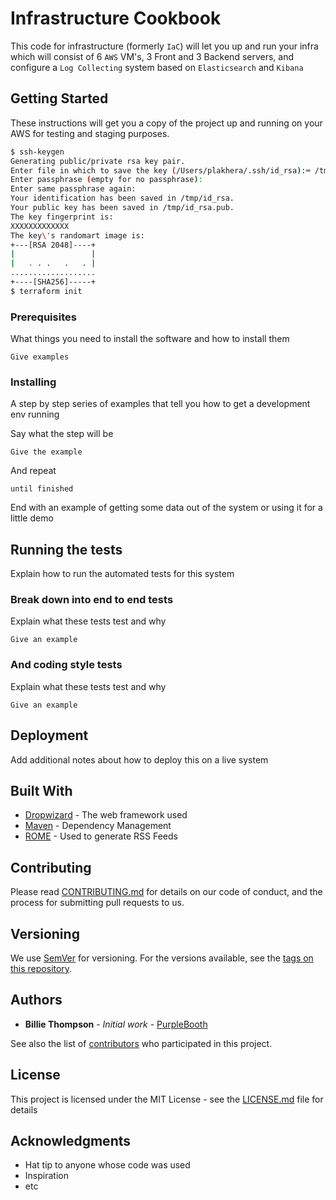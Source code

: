 # Infrastructure Cookbook

This code for infrastructure (formerly `IaC`) will let you up and run your infra which will consist of 6 `AWS` VM's, 3 Front and 3 Backend servers, and configure a `Log Collecting` system based on `Elasticsearch` and `Kibana` 

## Getting Started

These instructions will get you a copy of the project up and running on your AWS for testing and staging purposes.

```bash
$ ssh-keygen
Generating public/private rsa key pair.
Enter file in which to save the key (/Users/plakhera/.ssh/id_rsa):⌨ /tmp/id_rsa
Enter passphrase (empty for no passphrase):
Enter same passphrase again:
Your identification has been saved in /tmp/id_rsa.
Your public key has been saved in /tmp/id_rsa.pub.
The key fingerprint is:
XXXXXXXXXXXXX
The key\'s randomart image is:
+---[RSA 2048]----+
|                 |
|   . . .   .   . |
...................
+----[SHA256]-----+
$ terraform init

```

### Prerequisites

What things you need to install the software and how to install them

```
Give examples
```

### Installing

A step by step series of examples that tell you how to get a development env running

Say what the step will be

```
Give the example
```

And repeat

```
until finished
```

End with an example of getting some data out of the system or using it for a little demo

## Running the tests

Explain how to run the automated tests for this system

### Break down into end to end tests

Explain what these tests test and why

```
Give an example
```

### And coding style tests

Explain what these tests test and why

```
Give an example
```

## Deployment

Add additional notes about how to deploy this on a live system

## Built With

* [Dropwizard](http://www.dropwizard.io/1.0.2/docs/) - The web framework used
* [Maven](https://maven.apache.org/) - Dependency Management
* [ROME](https://rometools.github.io/rome/) - Used to generate RSS Feeds

## Contributing

Please read [CONTRIBUTING.md](https://gist.github.com/PurpleBooth/b24679402957c63ec426) for details on our code of conduct, and the process for submitting pull requests to us.

## Versioning

We use [SemVer](http://semver.org/) for versioning. For the versions available, see the [tags on this repository](https://github.com/your/project/tags). 

## Authors

* **Billie Thompson** - *Initial work* - [PurpleBooth](https://github.com/PurpleBooth)

See also the list of [contributors](https://github.com/your/project/contributors) who participated in this project.

## License

This project is licensed under the MIT License - see the [LICENSE.md](LICENSE.md) file for details

## Acknowledgments

* Hat tip to anyone whose code was used
* Inspiration
* etc
